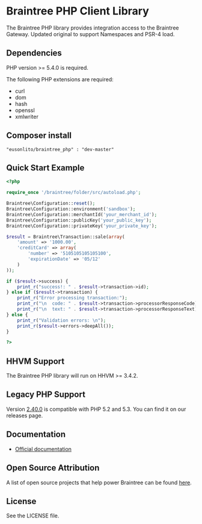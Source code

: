 # Braintree PHP Client Library

The Braintree PHP library provides integration access to the Braintree Gateway. Updated original to support Namespaces and PSR-4 load.

## Dependencies

PHP version >= 5.4.0 is required.

The following PHP extensions are required:

* curl
* dom
* hash
* openssl
* xmlwriter

## Composer install

```"eusonlito/braintree_php" : "dev-master"```

## Quick Start Example

```php
<?php

require_once '/braintree/folder/src/autoload.php';

Braintree\Configuration::reset();
Braintree\Configuration::environment('sandbox');
Braintree\Configuration::merchantId('your_merchant_id');
Braintree\Configuration::publicKey('your_public_key');
Braintree\Configuration::privateKey('your_private_key');

$result = Braintree\Transaction::sale(array(
    'amount' => '1000.00',
    'creditCard' => array(
        'number' => '5105105105105100',
        'expirationDate' => '05/12'
    )
));

if ($result->success) {
    print_r("success!: " . $result->transaction->id);
} else if ($result->transaction) {
    print_r("Error processing transaction:");
    print_r("\n  code: " . $result->transaction->processorResponseCode);
    print_r("\n  text: " . $result->transaction->processorResponseText);
} else {
    print_r("Validation errors: \n");
    print_r($result->errors->deepAll());
}

?>
```

## HHVM Support

The Braintree PHP library will run on HHVM >= 3.4.2.

## Legacy PHP Support

Version [2.40.0](https://github.com/braintree/braintree_php/releases/tag/2.40.0) is compatible with PHP 5.2 and 5.3. You can find it on our releases page.

## Documentation

 * [Official documentation](https://developers.braintreepayments.com/php/sdk/server/overview)

## Open Source Attribution

A list of open source projects that help power Braintree can be found [here](https://www.braintreepayments.com/developers/open-source).

## License

See the LICENSE file.
